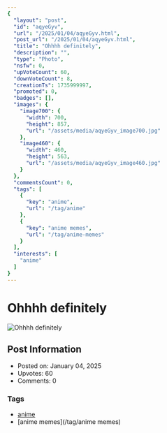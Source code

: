 ```yaml
---
{
  "layout": "post",
  "id": "aqyeGyv",
  "url": "/2025/01/04/aqyeGyv.html",
  "post_url": "/2025/01/04/aqyeGyv.html",
  "title": "Ohhhh definitely",
  "description": "",
  "type": "Photo",
  "nsfw": 0,
  "upVoteCount": 60,
  "downVoteCount": 8,
  "creationTs": 1735999997,
  "promoted": 0,
  "badges": [],
  "images": {
    "image700": {
      "width": 700,
      "height": 857,
      "url": "/assets/media/aqyeGyv_image700.jpg"
    },
    "image460": {
      "width": 460,
      "height": 563,
      "url": "/assets/media/aqyeGyv_image460.jpg"
    }
  },
  "commentsCount": 0,
  "tags": [
    {
      "key": "anime",
      "url": "/tag/anime"
    },
    {
      "key": "anime memes",
      "url": "/tag/anime-memes"
    }
  ],
  "interests": [
    "anime"
  ]
}
---
```


# Ohhhh definitely

![Ohhhh definitely](/assets/media/aqyeGyv_image700.jpg)

## Post Information

- Posted on: January 04, 2025
- Upvotes: 60
- Comments: 0

### Tags

- [anime](/tag/anime)
- [anime memes](/tag/anime memes)
